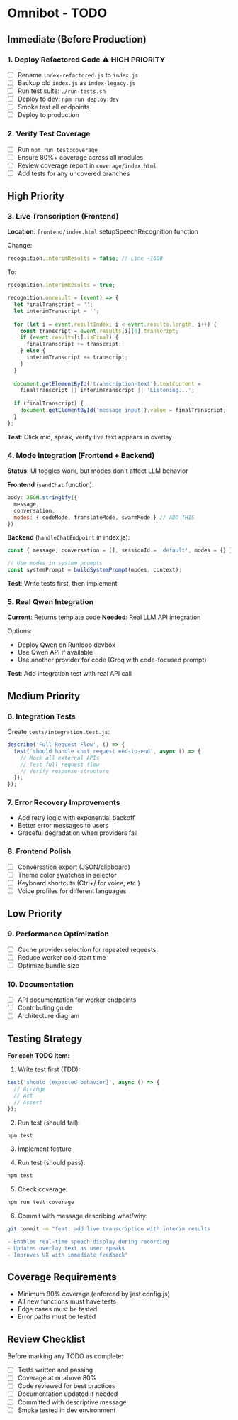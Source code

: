 # Omnibot - TODO

## Immediate (Before Production)

### 1. Deploy Refactored Code ⚠️ HIGH PRIORITY
- [ ] Rename `index-refactored.js` to `index.js`
- [ ] Backup old `index.js` as `index-legacy.js`
- [ ] Run test suite: `./run-tests.sh`
- [ ] Deploy to dev: `npm run deploy:dev`
- [ ] Smoke test all endpoints
- [ ] Deploy to production

### 2. Verify Test Coverage
- [ ] Run `npm run test:coverage`
- [ ] Ensure 80%+ coverage across all modules
- [ ] Review coverage report in `coverage/index.html`
- [ ] Add tests for any uncovered branches

## High Priority

### 3. Live Transcription (Frontend)
**Location**: `frontend/index.html` setupSpeechRecognition function

Change:
```javascript
recognition.interimResults = false; // Line ~1600
```

To:
```javascript
recognition.interimResults = true;

recognition.onresult = (event) => {
  let finalTranscript = '';
  let interimTranscript = '';
  
  for (let i = event.resultIndex; i < event.results.length; i++) {
    const transcript = event.results[i][0].transcript;
    if (event.results[i].isFinal) {
      finalTranscript += transcript;
    } else {
      interimTranscript += transcript;
    }
  }
  
  document.getElementById('transcription-text').textContent = 
    finalTranscript || interimTranscript || 'Listening...';
  
  if (finalTranscript) {
    document.getElementById('message-input').value = finalTranscript;
  }
};
```

**Test**: Click mic, speak, verify live text appears in overlay

### 4. Mode Integration (Frontend + Backend)
**Status**: UI toggles work, but modes don't affect LLM behavior

**Frontend** (`sendChat` function):
```javascript
body: JSON.stringify({ 
  message, 
  conversation,
  modes: { codeMode, translateMode, swarmMode } // ADD THIS
})
```

**Backend** (`handleChatEndpoint` in index.js):
```javascript
const { message, conversation = [], sessionId = 'default', modes = {} } = await request.json();

// Use modes in system prompts
const systemPrompt = buildSystemPrompt(modes, context);
```

**Test**: Write tests first, then implement

### 5. Real Qwen Integration
**Current**: Returns template code
**Needed**: Real LLM API integration

Options:
- Deploy Qwen on Runloop devbox
- Use Qwen API if available
- Use another provider for code (Groq with code-focused prompt)

**Test**: Add integration test with real API call

## Medium Priority

### 6. Integration Tests
Create `tests/integration.test.js`:
```javascript
describe('Full Request Flow', () => {
  test('should handle chat request end-to-end', async () => {
    // Mock all external APIs
    // Test full request flow
    // Verify response structure
  });
});
```

### 7. Error Recovery Improvements
- Add retry logic with exponential backoff
- Better error messages to users
- Graceful degradation when providers fail

### 8. Frontend Polish
- [ ] Conversation export (JSON/clipboard)
- [ ] Theme color swatches in selector
- [ ] Keyboard shortcuts (Ctrl+/ for voice, etc.)
- [ ] Voice profiles for different languages

## Low Priority

### 9. Performance Optimization
- [ ] Cache provider selection for repeated requests
- [ ] Reduce worker cold start time
- [ ] Optimize bundle size

### 10. Documentation
- [ ] API documentation for worker endpoints
- [ ] Contributing guide
- [ ] Architecture diagram

## Testing Strategy

**For each TODO item:**

1. Write test first (TDD):
```javascript
test('should [expected behavior]', async () => {
  // Arrange
  // Act
  // Assert
});
```

2. Run test (should fail):
```bash
npm test
```

3. Implement feature

4. Run test (should pass):
```bash
npm test
```

5. Check coverage:
```bash
npm run test:coverage
```

6. Commit with message describing what/why:
```bash
git commit -m "feat: add live transcription with interim results

- Enables real-time speech display during recording
- Updates overlay text as user speaks
- Improves UX with immediate feedback"
```

## Coverage Requirements

- Minimum 80% coverage (enforced by jest.config.js)
- All new functions must have tests
- Edge cases must be tested
- Error paths must be tested

## Review Checklist

Before marking any TODO as complete:
- [ ] Tests written and passing
- [ ] Coverage at or above 80%
- [ ] Code reviewed for best practices
- [ ] Documentation updated if needed
- [ ] Committed with descriptive message
- [ ] Smoke tested in dev environment
